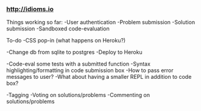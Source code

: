 
### http://idioms.io


Things working so far:
  -User authentication
  -Problem submission
  -Solution submission
  -Sandboxed code-evaluation

To-do
  -CSS pop-in (what happens on Heroku?)

 -Change db from sqlite to postgres
  -Deploy to Heroku

  -Code-eval some tests with a submitted function
  -Syntax highlighting/formatting in code submission box
  -How to pass error messages to user?
  -What about having a smaller REPL in addition to code box?

  -Tagging
  -Voting on solutions/problems
  -Commenting on solutions/problems
